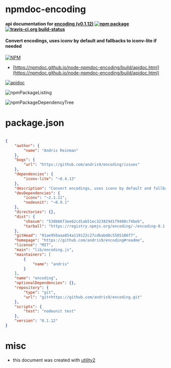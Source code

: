 # npmdoc-encoding

#### api documentation for  [encoding (v0.1.12)](https://github.com/andris9/encoding#readme)  [![npm package](https://img.shields.io/npm/v/npmdoc-encoding.svg?style=flat-square)](https://www.npmjs.org/package/npmdoc-encoding) [![travis-ci.org build-status](https://api.travis-ci.org/npmdoc/node-npmdoc-encoding.svg)](https://travis-ci.org/npmdoc/node-npmdoc-encoding)

#### Convert encodings, uses iconv by default and fallbacks to iconv-lite if needed

[![NPM](https://nodei.co/npm/encoding.png?downloads=true&downloadRank=true&stars=true)](https://www.npmjs.com/package/encoding)

- [https://npmdoc.github.io/node-npmdoc-encoding/build/apidoc.html](https://npmdoc.github.io/node-npmdoc-encoding/build/apidoc.html)

[![apidoc](https://npmdoc.github.io/node-npmdoc-encoding/build/screenCapture.buildCi.browser.%252Ftmp%252Fbuild%252Fapidoc.html.png)](https://npmdoc.github.io/node-npmdoc-encoding/build/apidoc.html)

![npmPackageListing](https://npmdoc.github.io/node-npmdoc-encoding/build/screenCapture.npmPackageListing.svg)

![npmPackageDependencyTree](https://npmdoc.github.io/node-npmdoc-encoding/build/screenCapture.npmPackageDependencyTree.svg)



# package.json

```json

{
    "author": {
        "name": "Andris Reinman"
    },
    "bugs": {
        "url": "https://github.com/andris9/encoding/issues"
    },
    "dependencies": {
        "iconv-lite": "~0.4.13"
    },
    "description": "Convert encodings, uses iconv by default and fallbacks to iconv-lite if needed",
    "devDependencies": {
        "iconv": "~2.1.11",
        "nodeunit": "~0.9.1"
    },
    "directories": {},
    "dist": {
        "shasum": "538b66f3ee62cd1ab51ec323829d1f9480c74beb",
        "tarball": "https://registry.npmjs.org/encoding/-/encoding-0.1.12.tgz"
    },
    "gitHead": "91ae950aaa854a119122c27cdbabd8c5585106f7",
    "homepage": "https://github.com/andris9/encoding#readme",
    "license": "MIT",
    "main": "lib/encoding.js",
    "maintainers": [
        {
            "name": "andris"
        }
    ],
    "name": "encoding",
    "optionalDependencies": {},
    "repository": {
        "type": "git",
        "url": "git+https://github.com/andris9/encoding.git"
    },
    "scripts": {
        "test": "nodeunit test"
    },
    "version": "0.1.12"
}
```



# misc
- this document was created with [utility2](https://github.com/kaizhu256/node-utility2)
